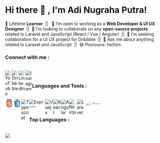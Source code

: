 <div>
<h1>Hi there 👋 , I'm Adi Nugraha Putra!</h1>
   
🌱 Lifetime <strong>Learner</strong> &nbsp;|| &nbsp; 🔭 I’m open to working as a <strong>Web Developer & UI UX Designer</strong> &nbsp;||&nbsp; 👯 I’m looking to collaborate on any <strong>open-source projects</strong> related to Laravel and JavaScript (React / Vue / Angular) &nbsp;||&nbsp; 🤔 I’m seeking collaboration for a UI UX project for Dribbble &nbsp;||&nbsp; 💬 Ask me about anything related to Laravel and JavaScript &nbsp;||&nbsp; 😄 Pronouns: he/him 
<br />
</div>

<h3>Connect with me :</h3>

<br />

<div>
   <a href="https://www.youtube.com/channel/UCyGpJMoH4Hky6legCXq7hdQ" target="_blank">
      <img align="left" alt="YouTube" width="22px" src="https://cdn.jsdelivr.net/npm/simple-icons@v3/icons/youtube.svg" />
   </a>
   <a href="https://dribbble.com/nuhptr" target="_blank">
     <img align="left" alt="Dribbble" width="22px" src="https://cdn.jsdelivr.net/npm/simple-icons@v3/icons/dribbble.svg" />
   </a>
   <a href="https://www.linkedin.com/in/adikuhaku/" target="_blank">
     <img align="left" alt="LinkedIn" width="22px" src="https://cdn.jsdelivr.net/npm/simple-icons@v3/icons/linkedin.svg" />
   </a>
   <a href="https://www.instagram.com/codethekaizen/" target="_blank">
     <img align="left" alt="Instagram" width="22px" src="https://cdn.jsdelivr.net/npm/simple-icons@v3/icons/instagram.svg" />
   </a>
</div>

<br />

<h3>Languages and Tools :</h3>

<br />

<div>
   <img align="left" alt="HTML5" width="26px" src="https://raw.githubusercontent.com/github/explore/80688e429a7d4ef2fca1e82350fe8e3517d3494d/topics/html/html.png" />
   <img align="left" alt="CSS3" width="26px" src="https://raw.githubusercontent.com/github/explore/80688e429a7d4ef2fca1e82350fe8e3517d3494d/topics/css/css.png" />
   <img align="left" alt="Typescript" width="26px" src="https://w7.pngwing.com/pngs/915/519/png-transparent-typescript-hd-logo-thumbnail.png" />
   <img align="left" alt="Express" width="52px" height="26px" src="https://github.com/nuhptr/nuhptr/assets/50306963/3c535a11-f64f-4395-93c8-dc3186c0a978" />
   <img align="left" alt="Vuejs" width="26px" src="https://github.com/nuhptr/nuhptr/assets/50306963/5f73e528-b084-42e0-b919-14e15f8c0d16" />
   <img align="left" alt="React" width="26px" src="https://github.com/nuhptr/nuhptr/assets/50306963/f60c8ec7-f4b9-4fa4-be58-bcdec986bbb9" />
   <img align="left" alt="Angular" width="26px" src="https://github.com/nuhptr/nuhptr/assets/50306963/5036c1e7-acee-4957-b058-351002fe0215" />
   <img align="left" alt="Nextjs" width="26px" src="https://github.com/nuhptr/nuhptr/assets/50306963/d258c1c2-0ca4-49cb-9abc-42ffe7ecd0d4"/>
   <img align="left" alt="Laravel" width="26px" src="https://github.com/nuhptr/nuhptr/assets/50306963/ac74a567-0ca7-4a17-88e9-f8db83d138c6"/>
   <img align="left" alt="MySQL" width="26px" src="https://raw.githubusercontent.com/github/explore/80688e429a7d4ef2fca1e82350fe8e3517d3494d/topics/mysql/mysql.png" />
   <img align="left" alt="MongoDB" width="26px" src="https://raw.githubusercontent.com/github/explore/80688e429a7d4ef2fca1e82350fe8e3517d3494d/topics/mongodb/mongodb.png" />
</div>

<br />
<br />

<h3>Top Languages :</h3>

<br />

<a href="https://github.com/nuhptr" target="_blank">
<img src="https://github-readme-stats.vercel.app/api/top-langs?username=nuhptr&layout=compact"/>
</a>

<!--START_SECTION:waka-->
<!--END_SECTION:waka-->

<!-- ### Stats : 
<a href="https://github.com/nuhptr" target="_blank">
 <img align="center" src="https://github-readme-stats.vercel.app/api?username=nuhptr&show_icons=true&theme=light&line_height=27" />
</a> -->

<!-- 
### Other Repository :
<a href="https://github.com/nuhptr/.....">
 <img align="center" src="https://github-readme-stats.vercel.app/api/pin/?username=nuhptr&repo=...&theme=dark" />
</a> -->
